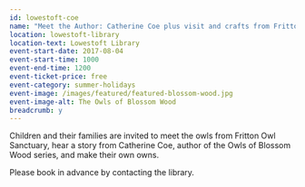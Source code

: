 ```yaml
---
id: lowestoft-coe
name: "Meet the Author: Catherine Coe plus visit and crafts from Fritton Owl Sanctuary"
location: lowestoft-library
location-text: Lowestoft Library
event-start-date: 2017-08-04
event-start-time: 1000
event-end-time: 1200
event-ticket-price: free
event-category: summer-holidays
event-image: /images/featured/featured-blossom-wood.jpg
event-image-alt: The Owls of Blossom Wood
breadcrumb: y
---
```


Children and their families are invited to meet the owls from Fritton Owl Sanctuary, hear a story from Catherine Coe, author of the Owls of Blossom Wood series, and make their own owns.

Please book in advance by contacting the library.
